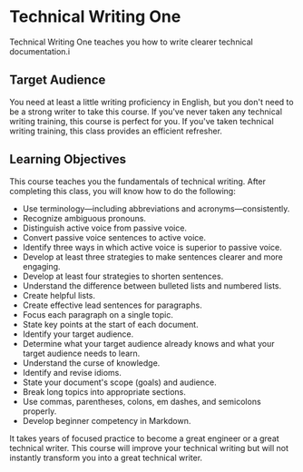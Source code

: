 # Technical Writing One
Technical Writing One teaches you how to write clearer technical documentation.i

## Target Audience

You need at least a little writing proficiency in English, but you don't need to be a strong writer to take this course. If you've never taken any technical writing training, this course is perfect for you. If you've taken technical writing training, this class provides an efficient refresher.

## Learning Objectives

This course teaches you the fundamentals of technical writing. After completing this class, you will know how to do the following:
* Use terminology—including abbreviations and acronyms—consistently.
* Recognize ambiguous pronouns.
* Distinguish active voice from passive voice.
* Convert passive voice sentences to active voice.
* Identify three ways in which active voice is superior to passive voice.
* Develop at least three strategies to make sentences clearer and more engaging.
* Develop at least four strategies to shorten sentences.
* Understand the difference between bulleted lists and numbered lists.
* Create helpful lists.
* Create effective lead sentences for paragraphs.
* Focus each paragraph on a single topic.
* State key points at the start of each document.
* Identify your target audience.
* Determine what your target audience already knows and what your target audience needs to learn.
* Understand the curse of knowledge.
* Identify and revise idioms.
* State your document's scope (goals) and audience.
* Break long topics into appropriate sections.
* Use commas, parentheses, colons, em dashes, and semicolons properly.
* Develop beginner competency in Markdown.

It takes years of focused practice to become a great engineer or a great technical writer. This course will improve your technical writing but will not instantly transform you into a great technical writer.